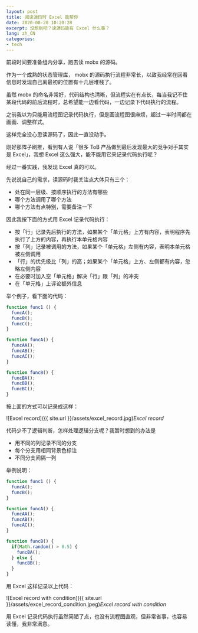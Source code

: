 ```yaml
---
layout: post
title: 阅读源码时 Excel 能帮你
date: 2020-08-28 10:20:28
excerpt: 没想到吧？读源码能有 Excel 什么事？
lang: zh_CN
categories: 
- tech
---
```


前段时间要准备组内分享，跑去读 mobx 的源码。

作为一个成熟的状态管理库， mobx 的源码执行流程非常长，以致我经常在回看信息时发现自己离最初的位置有十几层堆栈了。

虽然 mobx 的命名非常好，代码结构也清晰，但流程实在有点长，每当我记不住某段代码的前后流程时，总希望能一边看代码，一边记录下代码执行的流程。

之前我以为只能用流程图记录代码执行，但是画流程图很麻烦，超过一半时间都在画画、调整样式。

这样完全没心思读源码了，因此一直没动手。

刚好那阵子刷推，看到有人说「很多 ToB 产品做到最后发现最大的竞争对手其实是 Excel」，我想 Excel 这么强大，能不能用它来记录代码执行呢？

经过一番实践，我发现 Excel 真的可以。

先说说自己的需求，读源码时我关注点大体只有三个：

- 处在同一层级、按顺序执行的方法有哪些
- 哪个方法调用了哪个方法
- 哪个方法有点特别，需要备注一下

因此我按下面的方式用 Excel 记录代码执行：

- 按「行」记录先后执行的方法，如果某个「单元格」上方有内容，表明程序先执行了上方的内容，再执行本单元格内容
- 按「列」记录被调用的方法，如果某个「单元格」左侧有内容，表明本单元格被左侧调用
- 「行」的优先级比「列」的高；如果某个「单元格」上方、左侧都有内容，忽略左侧内容
- 在必要时加入空「单元格」解决「行」跟「列」的冲突
- 在「单元格」上评论额外信息


举个例子，看下面的代码：

```javascript
function func1 () {
  funcA();
  funcB();
  funcC();
}

function funcA() {
  funcAA();
  funcAB();
  funcAC();
}

function funcB() {
  funcBA();
  funcBB();
  funcBC();
}
```

按上面的方式可以记录成这样：

![Excel record]({{ site.url }}/assets/excel_record.jpg)*Excel record*

代码少不了逻辑判断，怎样处理逻辑分支呢？我暂时想到的办法是

- 用不同的列记录不同的分支
- 每个分支用相同背景色标注
- 不同分支间隔一列
 
举例说明：

```javascript
function func1 () {
  funcA();
  funcB();
}

function funcA() {
  funcAA();
  funcAB();
  funcAC();
}

function funcB() {
  if(Math.random() > 0.5) {
    funcBA();
  } else {
    funcBB();
  }
}

```

用 Excel 这样记录以上代码：

![Excel record with condition]({{ site.url }}/assets/excel_record_condition.jpeg)*Excel record with condition*

用 Excel 记录代码执行虽然简陋了点，也没有流程图直观，但非常省事，也容易读懂，我非常满意。